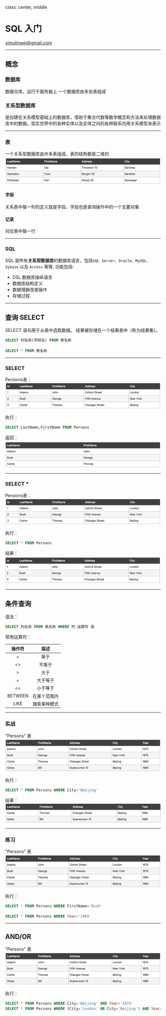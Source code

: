class: center, middle
# SQL 入门

yimulinwei@gmail.com

---


## 概念

### 数据库
数据仓库，运行于服务器上
一个数据库由多张表组成

### 关系型数据库
是创建在关系模型基础上的数据库，借助于集合代数等数学概念和方法来处理数据库中的数据。现实世界中的各种实体以及实体之间的各种联系均用关系模型来表示

---
### 表
一个关系型数据库由许多表组成，表的结构都是二维的
![](/image/14962314547095.jpg)


#### 字段
关系表中每一列的定义就是字段，字段也是查询操作中的一个主要对象

#### 记录
对应表中每一行

---


### SQL
SQL 是所有**关系型数据库**的数据库语言，包括`SQL Server、Oracle、MySQL、Sybase` 以及 `Access` 等等, 功能包括:
- DSL 数据库操纵语言
- 数据库结构定义
- 数据增删改查操作
- 存储过程

---

## 查询 SELECT
SELECT 语句用于从表中选取数据。
结果被存储在一个结果表中（称为结果集）。
```sql
SELECT 列名称(字段名) FROM 表名称

SELECT * FROM 表名称
```

---

### SELECT
Persions表：
![](/image/14962324341893.jpg)


执行：
```sql
SELECT LastName,FirstName FROM Persons
```

返回：
![](/image/14962323544204.jpg)


---

### SELECT * 
Persions表：
![](/image/14962324248626.jpg)

执行：
```sql
SELECT * FROM Persons
```

结果：
![](/image/14962324004645.jpg)


---

## 条件查询
语法：
```sql
SELECT 列名称 FROM 表名称 WHERE 列 运算符 值
```

常用运算符：

| 操作符 | 描述 |
|:-------:|:-----:|
| = | 等于 |
| <> | 不等于 |
| > | 大于 |
| = | 大于等于 |
| <= | 小于等于 |
| BETWEEN | 在某个范围内 |
| LIKE | 搜索某种模式 |


---

### 实战
"Persons" 表
![](/image/14962327701456.jpg)


执行：
```sql
SELECT * FROM Persons WHERE City='Beijing'
```

结果：
![](/image/14962328071325.jpg)

---
### 练习
"Persons" 表
![](/image/14962327701456.jpg)

执行：
```sql
SELECT * FROM Persons WHERE FirstName='Bush'

SELECT * FROM Persons WHERE Year>'1965'
```

---

## AND/OR
"Persons" 表
![](/image/14962327701456.jpg)

执行：
```sql
SELECT * FROM Persons WHERE City='Beijing' AND Year>'1975'
SELECT * FROM Persons WHERE (City='London' OR City='Beijing') AND Year<1980
```


